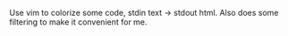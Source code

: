 Use vim to colorize some code, stdin text -> stdout html. Also does some
filtering to make it convenient for me.
